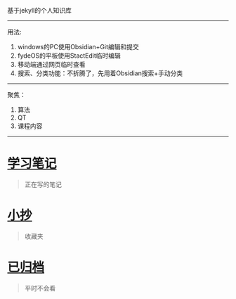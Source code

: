 基于jekyll的个人知识库
___
用法:
1. windows的PC使用Obsidian+Git编辑和提交
2. fydeOS的平板使用StactEdit临时编辑
3. 移动端通过网页临时查看
4. 搜索、分类功能：不折腾了，先用着Obsidian搜索+手动分类
___
聚焦：
1. 算法
2. QT
3. 课程内容
___
# [学习笔记](_posts/导航栏/学习笔记/2023-1-9-学习笔记总导航.md)
> 正在写的笔记

# [小抄](_posts/导航栏/小抄/2023-1-9-小抄导航.md)
> 收藏夹

# [已归档](_posts/导航栏/已归档/2023-1-9-已归档.md)
> 平时不会看